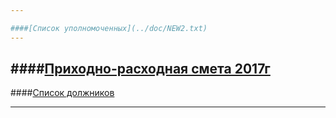 ```yaml
---

####[Список уполномоченных](../doc/NEW2.txt)
---
```


####[Приходно-расходная смета 2017г](../doc/NEW3.txt)
---

####[Список должников](../doc/NEW4.txt)


---
